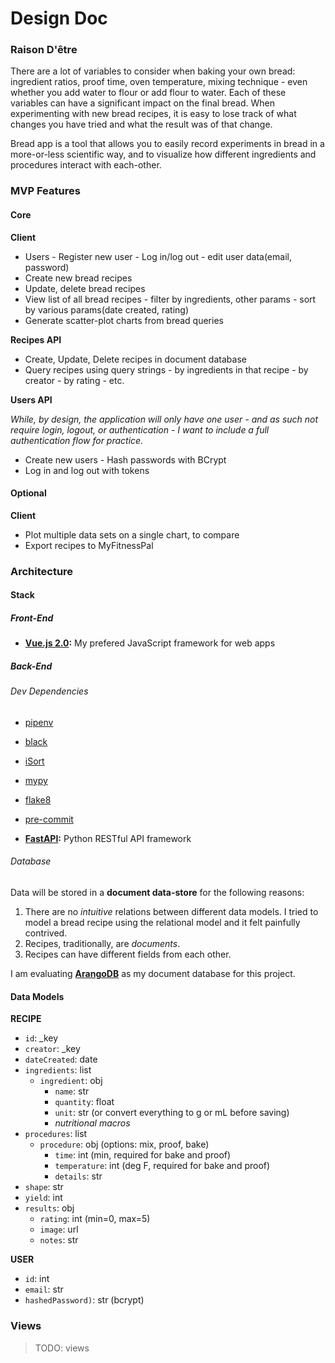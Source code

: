 # Design Doc

### Raison D'être

There are a lot of variables to consider when baking your own bread: ingredient ratios, proof time, oven temperature, mixing technique - even whether you add water to flour or add flour to water. Each of these variables can have a significant impact on the final bread. When experimenting with new bread recipes, it is easy to lose track of what changes you have tried and what the result was of that change.

Bread app is a tool that allows you to easily record experiments in bread in a more-or-less scientific way, and to visualize how different ingredients and procedures interact with each-other.

### MVP Features

#### Core

**Client**

- Users - Register new user - Log in/log out - edit user data(email, password)
- Create new bread recipes
- Update, delete bread recipes
- View list of all bread recipes - filter by ingredients, other params - sort by various params(date created, rating)
- Generate scatter-plot charts from bread queries

**Recipes API**

- Create, Update, Delete recipes in document database
- Query recipes using query strings - by ingredients in that recipe - by creator - by rating - etc.

**Users API**

_While, by design, the application will only have one user - and as such not require login, logout, or authentication - I want to include a full authentication flow for practice._

- Create new users - Hash passwords with BCrypt
- Log in and log out with tokens

#### Optional

**Client**

- Plot multiple data sets on a single chart, to compare
- Export recipes to MyFitnessPal

### Architecture

#### Stack

##### Front-End

- **[Vue.js 2.0](https://vuejs.org/):** My prefered JavaScript framework for web apps

##### Back-End

###### _Dev Dependencies_

- [pipenv](https://pipenv.readthedocs.io/en/latest/)
- [black](https://github.com/psf/black)
- [iSort](https://github.com/timothycrosley/isort)
- [mypy](http://www.mypy-lang.org/)
- [flake8](http://flake8.pycqa.org/en/latest/index.html#)
- [pre-commit](https://pre-commit.com/)

- **[FastAPI](https://fastapi.tiangolo.com/):** Python RESTful API framework

###### Database

Data will be stored in a **document data-store** for the following reasons:

1.  There are no _intuitive_ relations between different data models. I tried to model a bread recipe using the relational model and it felt painfully contrived.
2.  Recipes, traditionally, are _documents_.
3.  Recipes can have different fields from each other.

I am evaluating **[ArangoDB](https://www.arangodb.com/)** as my document database for this project.

#### Data Models

<!-- TODO: REPLACE WITH REAL JSON -->

**RECIPE**

- `id`: \_key
- `creator`: \_key
- `dateCreated`: date
- `ingredients`: list
  - `ingredient`: obj
    - `name`: str
    - `quantity`: float
    - `unit`: str (or convert everything to g or mL before saving)
    - _nutritional macros_
- `procedures`: list
  - `procedure`: obj (options: mix, proof, bake)
    - `time`: int (min, required for bake and proof)
    - `temperature`: int (deg F, required for bake and proof)
    - `details`: str
- `shape`: str
- `yield`: int
- `results`: obj
  - `rating`: int (min=0, max=5)
  - `image`: url
  - `notes`: str

**USER**

- `id`: int
- `email`: str
- `hashedPassword)`: str (bcrypt)

### Views

> TODO: views
